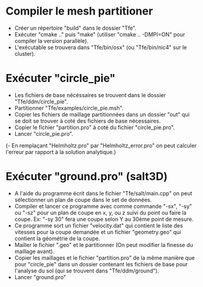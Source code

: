 # Compiler le mesh partitioner

- Créer un répertoire "build" dans le dossier "Tfe".
- Exécuter "cmake .." puis "make" (utiliser "cmake .. -DMPI=ON" pour compiler la version parallèle).
- L'exécutable se trouvera dans "Tfe/bin/osx" (ou "Tfe/bin/nic4" sur le cluster).

# Exécuter "circle_pie"

- Les fichiers de base nécéssaires se trouvent dans le dossier "Tfe/ddm/circle_pie".
- Partitionner "Tfe/examples/circle_pie.msh".
- Copier les fichiers de maillage partitionnées dans un dossier "out" qui se doit se trouver à coté des fichiers de base nécessaires.
- Copier le fichier "partition.pro" à coté du fichier "circle_pie.pro".
- Lancer "circle_pie.pro".

(- En remplaçant "Helmholtz.pro" par "Helmholtz_error.pro" on peut calculer l'erreur par rapport à la solution analytique.)

# Exécuter "ground.pro" (salt3D)

- A l'aide du programme écrit dans le fichier "Tfe/salt/main.cpp" on peut sélectionner un plan de coupe dans le set de données.
- Compiler et lancer ce programme avec comme commande "-sx", "-sy" ou "-sz" pour un plan de coupe en x, y, ou z suivi du point ou faire la coupe. Ex: "-sy 30" fera une coupe selon Y au 30ème point de mesure.
- Ce programme sort un fichier "velocity.dat" qui contient le liste des vitesses pour la coupe demandée et un fichier "geometry.geo" qui contient la géométrie de la coupe.
- Mailler le fichier ".geo" et le partitionner (On peut modifier la finesse du maillage avant).
- Copier les maillages et le fichier "partition.pro" de la même manière que pour "circle_pie" dans un dossier contenant les fichiers de base pour l'analyse du sol (qui se trouvent dans "Tfe/ddm/ground").
- Lancer "ground.pro"
